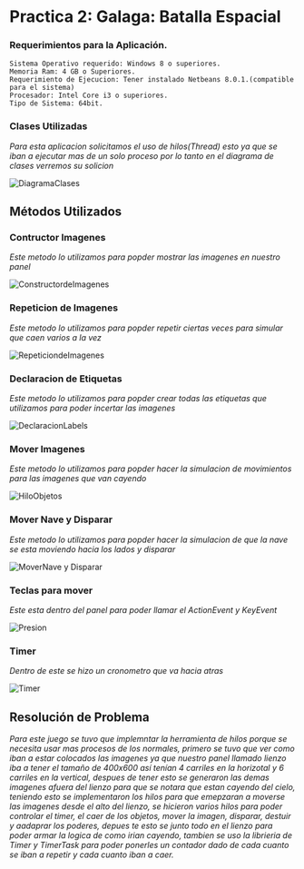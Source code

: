 # Practica 2: Galaga: Batalla Espacial

### Requerimientos para la Aplicación.
```
Sistema Operativo requerido: Windows 8 o superiores.
Memoria Ram: 4 GB o Superiores.
Requerimiento de Ejecucion: Tener instalado Netbeans 8.0.1.(compatible para el sistema)
Procesador: Intel Core i3 o superiores.
Tipo de Sistema: 64bit.
```
### Clases Utilizadas
_Para esta aplicacion solicitamos el uso de hilos(Thread) esto ya que se iban a ejecutar mas de un solo proceso por lo tanto en el diagrama de clases verremos su solicion_

![DiagramaClases](//IMAGENES//DiagramaClases.jpg)

## Métodos Utilizados

### Contructor Imagenes
_Este metodo lo utilizamos para popder mostrar las imagenes en nuestro panel_

![ConstructordeImagenes](//IMAGENES//ConstructordeImagenes.jpg)

### Repeticion de Imagenes
_Este metodo lo utilizamos para popder repetir ciertas veces para simular que caen varios a la vez_

![RepeticiondeImagenes](//IMAGENES//RepeticiondeImagenes.jpg)


### Declaracion de Etiquetas
_Este metodo lo utilizamos para popder crear todas las etiquetas que utilizamos para poder incertar las imagenes_

![DeclaracionLabels](//IMAGENES//DeclaracionLabels.jpg)


### Mover Imagenes
_Este metodo lo utilizamos para popder hacer la simulacion de movimientos para las imagenes que van cayendo_

![HiloObjetos](//IMAGENES//HiloObjetos.jpg)


### Mover Nave y Disparar
_Este metodo lo utilizamos para popder hacer la simulacion de que la nave se esta moviendo hacia los lados y disparar_

![MoverNave y Disparar](//IMAGENES//MoverNaveyDisparar.jpg)


### Teclas para mover
_Este esta dentro del panel para poder llamar el ActionEvent y KeyEvent_

![Presion](//IMAGENES//Presion.jpg)


### Timer
_Dentro de este se hizo un cronometro que va hacia atras_

![Timer](//IMAGENES//Timer.jpg)


## Resolución de Problema

_Para este juego se tuvo que implemntar la herramienta de hilos porque se necesita usar mas procesos de los normales, primero se tuvo que ver como iban a estar colocados las imagenes ya que nuestro panel llamado lienzo iba a tener el tamaño de 400x600 así tenían 4 carriles en la horizotal y 6 carriles en la vertical, despues de tener esto se generaron las demas imagenes afuera del lienzo para que se notara que estan cayendo del cielo, teniendo esto se implementaron los hilos para que emepzaran a moverse las imagenes desde el alto del lienzo, se hicieron varios hilos para poder controlar el timer, el caer de los objetos, mover la imagen, disparar, destuir y aadaprar los poderes, depues te esto se junto todo en el lienzo para poder armar la logica de como irian cayendo, tambien se uso la librieria de Timer y TimerTask para poder ponerles un contador dado de cada cuanto se iban a repetir y cada cuanto iban a caer._

